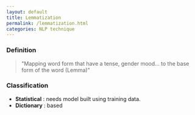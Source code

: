 ```yaml
---
layout: default
title: Lemmatization
permalink: /lemmatization.html
categories: NLP technique
---
```


### Definition

> "Mapping word form that have a tense, gender mood... to the base form of the word (Lemma)"

### Classification

- **Statistical** : needs model built using training data.
- **Dictionary** : based
